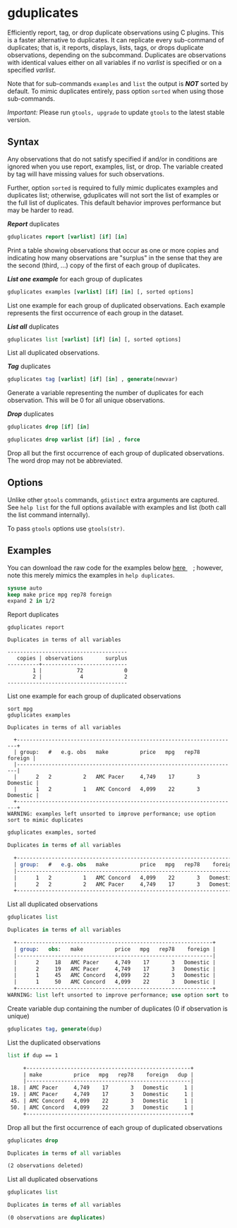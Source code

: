 gduplicates
===========

Efficiently report, tag, or drop duplicate observations using C plugins.
This is a faster alternative to duplicates. It can replicate every
sub-command of duplicates; that is, it reports, displays, lists, tags,
or drops duplicate observations, depending on the subcommand. Duplicates
are observations with identical values either on all variables if no
_varlist_ is specified or on a specified _varlist_.

Note that for sub-commands `examples` and `list` the output is _**NOT**_
sorted by default. To mimic duplicates entirely, pass option `sorted`
when using those sub-commands.

_Important:_ Please run `gtools, upgrade` to update `gtools` to the
latest stable version.

Syntax
------

Any observations that do not satisfy specified if and/or in conditions
are ignored when you use report, examples, list, or drop. The variable
created by tag will have missing values for such observations.

Further, option `sorted` is required to fully mimic duplicates examples
and duplicates list; otherwise, gduplicates will not sort the list of
examples or the full list of duplicates. This default behavior improves
performance but may be harder to read.

_**Report**_ duplicates

```stata
gduplicates report [varlist] [if] [in]
```

Print a table showing observations that occur as one or more copies
and indicating how many observations are "surplus" in the sense that
they are the second (third, ...) copy of the first of each group of
duplicates.

_**List one example**_ for each group of duplicates

```stata
gduplicates examples [varlist] [if] [in] [, sorted options]
```

List one example for each group of duplicated observations. Each example
represents the first occurrence of each group in the dataset.

_**List all**_ duplicates

```stata
gduplicates list [varlist] [if] [in] [, sorted options]
```

List all duplicated observations.

_**Tag**_ duplicates

```stata
gduplicates tag [varlist] [if] [in] , generate(newvar)
```

Generate a variable representing the number of duplicates for each
observation. This will be 0 for all unique observations.

_**Drop**_ duplicates

```stata
gduplicates drop [if] [in]

gduplicates drop varlist [if] [in] , force
```

Drop all but the first occurrence of each group of duplicated
observations. The word drop may not be abbreviated.

Options
-------

Unlike other `gtools` commands, `gdistinct` extra arguments are
captured. See `help list` for the full options available with examples
and list (both call the list command internally).
 
To pass `gtools` options use `gtools(str)`.

Examples
--------

You can download the raw code for the examples below
[here  <img src="https://upload.wikimedia.org/wikipedia/commons/6/64/Icon_External_Link.png" width="13px"/>](https://raw.githubusercontent.com/mcaceresb/stata-gtools/master/docs/examples/gduplicates.do);
however, note this merely mimics the examples in `help duplicates`.

```stata
sysuse auto
keep make price mpg rep78 foreign
expand 2 in 1/2
```

Report duplicates
```
gduplicates report

Duplicates in terms of all variables

--------------------------------------
   copies | observations       surplus
----------+---------------------------
        1 |           72             0
        2 |            4             2
--------------------------------------
```
List one example for each group of duplicated observations

```
sort mpg
gduplicates examples

Duplicates in terms of all variables

  +----------------------------------------------------------------------+
  | group:   #   e.g. obs   make          price   mpg   rep78    foreign |
  |----------------------------------------------------------------------|
  |      2   2          2   AMC Pacer     4,749    17       3   Domestic |
  |      1   2          1   AMC Concord   4,099    22       3   Domestic |
  +----------------------------------------------------------------------+
WARNING: examples left unsorted to improve performance; use option sort to mimic duplicates
```

```stata
gduplicates examples, sorted

Duplicates in terms of all variables

  +----------------------------------------------------------------------+
  | group:   #   e.g. obs   make          price   mpg   rep78    foreign |
  |----------------------------------------------------------------------|
  |      1   2          1   AMC Concord   4,099    22       3   Domestic |
  |      2   2          2   AMC Pacer     4,749    17       3   Domestic |
  +----------------------------------------------------------------------+
```

List all duplicated observations

```stata
gduplicates list

Duplicates in terms of all variables

  +--------------------------------------------------------------+
  | group:   obs:   make          price   mpg   rep78    foreign |
  |--------------------------------------------------------------|
  |      2     18   AMC Pacer     4,749    17       3   Domestic |
  |      2     19   AMC Pacer     4,749    17       3   Domestic |
  |      1     45   AMC Concord   4,099    22       3   Domestic |
  |      1     50   AMC Concord   4,099    22       3   Domestic |
  +--------------------------------------------------------------+
WARNING: list left unsorted to improve performance; use option sort to mimic duplicates
```

Create variable dup containing the number of duplicates (0 if
observation is unique)
```stata
gduplicates tag, generate(dup)
```

List the duplicated observations
```stata
list if dup == 1

     +----------------------------------------------------+
     | make          price   mpg   rep78    foreign   dup |
     |----------------------------------------------------|
 18. | AMC Pacer     4,749    17       3   Domestic     1 |
 19. | AMC Pacer     4,749    17       3   Domestic     1 |
 45. | AMC Concord   4,099    22       3   Domestic     1 |
 50. | AMC Concord   4,099    22       3   Domestic     1 |
     +----------------------------------------------------+
```

Drop all but the first occurrence of each group of duplicated
observations
```stata
gduplicates drop

Duplicates in terms of all variables

(2 observations deleted)
```

List all duplicated observations
```stata
gduplicates list

Duplicates in terms of all variables

(0 observations are duplicates)
```
